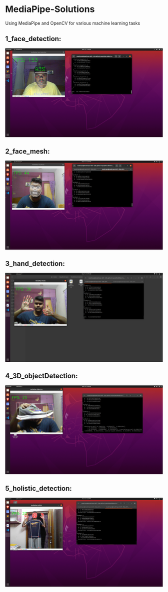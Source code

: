 # MediaPipe-Solutions
Using MediaPipe and OpenCV for various machine learning tasks

## 1_face_detection:
![](images/face_detection.png)

## 2_face_mesh:
![](images/face_mesh.png)

## 3_hand_detection:
![](images/hand_detection.png)

## 4_3D_objectDetection:
![](images/3D_objectDetection.png)

## 5_holistic_detection:
![](images/holistic_detection.png)






